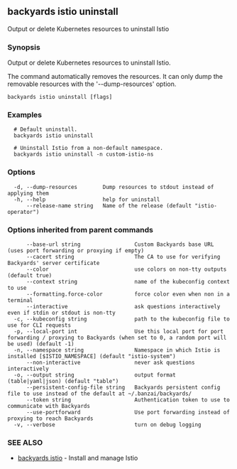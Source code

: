 ## backyards istio uninstall

Output or delete Kubernetes resources to uninstall Istio

### Synopsis

Output or delete Kubernetes resources to uninstall Istio.

The command automatically removes the resources.
It can only dump the removable resources with the '--dump-resources' option.

```
backyards istio uninstall [flags]
```

### Examples

```
  # Default uninstall.
  backyards istio uninstall

  # Uninstall Istio from a non-default namespace.
  backyards istio uninstall -n custom-istio-ns
```

### Options

```
  -d, --dump-resources        Dump resources to stdout instead of applying them
  -h, --help                  help for uninstall
      --release-name string   Name of the release (default "istio-operator")
```

### Options inherited from parent commands

```
      --base-url string                 Custom Backyards base URL (uses port forwarding or proxying if empty)
      --cacert string                   The CA to use for verifying Backyards' server certificate
      --color                           use colors on non-tty outputs (default true)
      --context string                  name of the kubeconfig context to use
      --formatting.force-color          force color even when non in a terminal
      --interactive                     ask questions interactively even if stdin or stdout is non-tty
  -c, --kubeconfig string               path to the kubeconfig file to use for CLI requests
  -p, --local-port int                  Use this local port for port forwarding / proxying to Backyards (when set to 0, a random port will be used) (default -1)
  -n, --namespace string                Namespace in which Istio is installed [$ISTIO_NAMESPACE] (default "istio-system")
      --non-interactive                 never ask questions interactively
  -o, --output string                   output format (table|yaml|json) (default "table")
      --persistent-config-file string   Backyards persistent config file to use instead of the default at ~/.banzai/backyards/
      --token string                    Authentication token to use to communicate with Backyards
      --use-portforward                 Use port forwarding instead of proxying to reach Backyards
  -v, --verbose                         turn on debug logging
```

### SEE ALSO

* [backyards istio](backyards_istio.md)	 - Install and manage Istio

